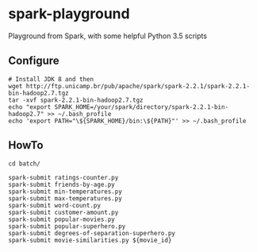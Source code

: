 # spark-playground
Playground from Spark, with some helpful Python 3.5 scripts

## Configure
    # Install JDK 8 and then
    wget http://ftp.unicamp.br/pub/apache/spark/spark-2.2.1/spark-2.2.1-bin-hadoop2.7.tgz
    tar -xvf spark-2.2.1-bin-hadoop2.7.tgz
    echo "export SPARK_HOME=/your/spark/directory/spark-2.2.1-bin-hadoop2.7" >> ~/.bash_profile
    echo 'export PATH="\${SPARK_HOME}/bin:\${PATH}"' >> ~/.bash_profile

## HowTo
    cd batch/

    spark-submit ratings-counter.py
    spark-submit friends-by-age.py
    spark-submit min-temperatures.py
    spark-submit max-temperatures.py
    spark-submit word-count.py
    spark-submit customer-amount.py
    spark-submit popular-movies.py
    spark-submit popular-superhero.py
    spark-submit degrees-of-separation-superhero.py
    spark-submit movie-similarities.py ${movie_id}
